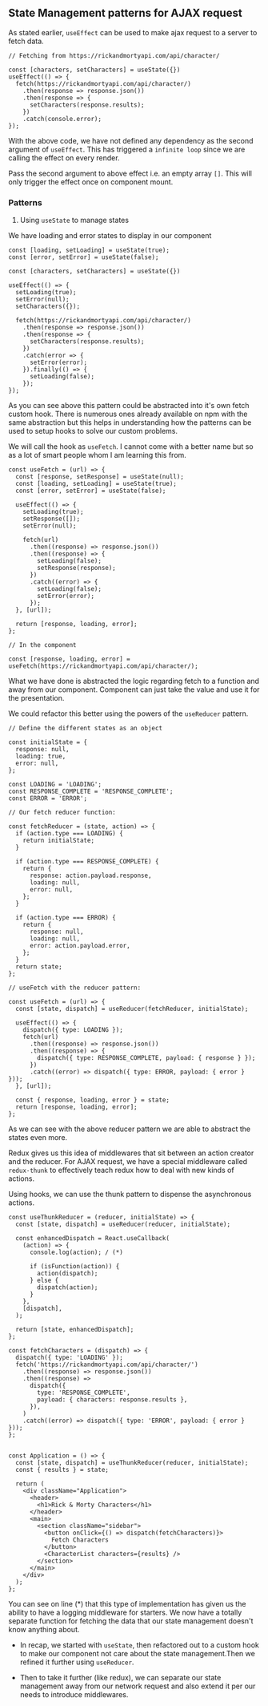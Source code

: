 ## State Management patterns for AJAX request

As stated earlier, `useEffect` can be used to make ajax request to a server to fetch data.

```
// Fetching from https://rickandmortyapi.com/api/character/

const [characters, setCharacters] = useState({})
useEffect(() => {
  fetch(https://rickandmortyapi.com/api/character/)
    .then(response => response.json())
    .then(response => {
      setCharacters(response.results);
    })
    .catch(console.error);
});
```

With the above code, we have not defined any dependency as the second argument of `useEffect`. This has triggered a `infinite loop` since we are calling the effect on every render.

Pass the second argument to above effect i.e. an empty array `[]`. This will only trigger the effect once on component mount.


### Patterns

1. Using `useState` to manage states

We have loading and error states to display in our component

```
const [loading, setLoading] = useState(true);
const [error, setError] = useState(false);

const [characters, setCharacters] = useState({})

useEffect(() => {
  setLoading(true);
  setError(null);
  setCharacters({});

  fetch(https://rickandmortyapi.com/api/character/)
    .then(response => response.json())
    .then(response => {
      setCharacters(response.results);
    })
    .catch(error => {
      setError(error);
    }).finally(() => {
      setLoading(false);
    });
});
```

As you can see above this pattern could be abstracted into it's own fetch custom hook. There is numerous ones already available on npm with the same abstraction but this helps in understanding how the patterns can be used to setup hooks to solve our custom problems.

We will call the hook as `useFetch`. I cannot come with a better name but so as a lot of smart people whom I am learning this from.

```
const useFetch = (url) => {
  const [response, setResponse] = useState(null);
  const [loading, setLoading] = useState(true);
  const [error, setError] = useState(false);

  useEffect(() => {
    setLoading(true);
    setResponse([]);
    setError(null);

    fetch(url)
      .then((response) => response.json())
      .then((response) => {
        setLoading(false);
        setResponse(response);
      })
      .catch((error) => {
        setLoading(false);
        setError(error);
      });
  }, [url]);

  return [response, loading, error];
};

// In the component

const [response, loading, error] = useFetch(https://rickandmortyapi.com/api/character/);
```

What we have done is abstracted the logic regarding fetch to a function and away from our component. Component can just take the value and use it for the presentation.

We could refactor this better using the powers of the `useReducer` pattern.

```
// Define the different states as an object

const initialState = {
  response: null,
  loading: true,
  error: null,
};

const LOADING = 'LOADING';
const RESPONSE_COMPLETE = 'RESPONSE_COMPLETE';
const ERROR = 'ERROR';

// Our fetch reducer function:

const fetchReducer = (state, action) => {
  if (action.type === LOADING) {
    return initialState;
  }

  if (action.type === RESPONSE_COMPLETE) {
    return {
      response: action.payload.response,
      loading: null,
      error: null,
    };
  }

  if (action.type === ERROR) {
    return {
      response: null,
      loading: null,
      error: action.payload.error,
    };
  }
  return state;
};

// useFetch with the reducer pattern:

const useFetch = (url) => {
  const [state, dispatch] = useReducer(fetchReducer, initialState);

  useEffect(() => {
    dispatch({ type: LOADING });
    fetch(url)
      .then((response) => response.json())
      .then((response) => {
        dispatch({ type: RESPONSE_COMPLETE, payload: { response } });
      })
      .catch((error) => dispatch({ type: ERROR, payload: { error } }));
  }, [url]);

  const { response, loading, error } = state;
  return [response, loading, error];
};
```

As we can see with the above reducer pattern we are able to abstract the states even more.

Redux gives us this idea of middlewares that sit between an action creator and the reducer. For AJAX request, we have a special middleware called `redux-thunk` to effectively teach redux how to deal with new kinds of actions.

Using hooks, we can use the thunk pattern to dispense the asynchronous actions.

```
const useThunkReducer = (reducer, initialState) => {
  const [state, dispatch] = useReducer(reducer, initialState);

  const enhancedDispatch = React.useCallback(
    (action) => {
      console.log(action); / (*)

      if (isFunction(action)) {
        action(dispatch);
      } else {
        dispatch(action);
      }
    },
    [dispatch],
  );

  return [state, enhancedDispatch];
};

const fetchCharacters = (dispatch) => {
  dispatch({ type: 'LOADING' });
  fetch('https://rickandmortyapi.com/api/character/')
    .then((response) => response.json())
    .then((response) =>
      dispatch({
        type: 'RESPONSE_COMPLETE',
        payload: { characters: response.results },
      }),
    )
    .catch((error) => dispatch({ type: 'ERROR', payload: { error } }));
};


const Application = () => {
  const [state, dispatch] = useThunkReducer(reducer, initialState);
  const { results } = state;

  return (
    <div className="Application">
      <header>
        <h1>Rick & Morty Characters</h1>
      </header>
      <main>
        <section className="sidebar">
          <button onClick={() => dispatch(fetchCharacters)}>
            Fetch Characters
          </button>
          <CharacterList characters={results} />
        </section>
      </main>
    </div>
  );
};
```

You can see on line (*) that this type of implementation has given us the ability to have a logging middleware for starters.
We now have a totally separate function for fetching the data that our state management doesn't know anything about.

* In recap, we started with `useState`, then refactored out to a custom hook to make our component not care about the state management.Then we refined it further using `useReducer`.

* Then to take it further (like redux), we can separate our state management away from our network request and also extend it per our needs to introduce middlewares.